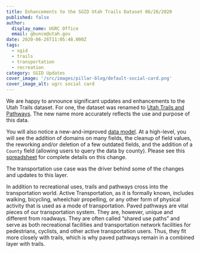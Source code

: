 ```yaml
---
title: Enhancements to the SGID Utah Trails Dataset 06/26/2020
published: false
author:
  display_name: UGRC Office
  email: gbunce@utah.gov
date: 2020-06-26T11:05:48.000Z
tags:
  - sgid
  - trails
  - transportation
  - recreation
category: SGID Updates
cover_image: '/src/images/pillar-blog/default-social-card.png'
cover_image_alt: ugrc social card
---
```


We are happy to announce significant updates and enhancements to the Utah Trails dataset. For one, the dataset was renamed to [Utah Trails and Pathways](/products/sgid/recreation/trails-pathways). The new name more accurately reflects the use and purpose of this data.

You will also notice a new-and-improved [data model](https://docs.google.com/spreadsheets/d/1ArawJ_8LLmbPWSQjG6YmovcjBnc0S9Md0gviBJudu78/edit?usp=sharing). At a high-level, you will see the addition of domains on many fields, the cleanup of field values, the reworking and/or deletion of a few outdated fields, and the addition of a `County` field (allowing users to query the data by county). Please see this [spreadsheet](https://docs.google.com/spreadsheets/d/1fmyScHReP-j31tfZJHLLwKltlPDoYTEBV0E7-fHY04w/edit?usp=sharing) for complete details on this change.

The transportation use case was the driver behind some of the changes and updates to this layer.

In addition to recreational uses, trails and pathways cross into the transportation world. Active Transportation, as it is formally known, includes walking, bicycling, wheelchair propelling, or any other form of physical activity that is used as a mode of transportation. Paved pathways are vital pieces of our transportation system. They are, however, unique and different from roadways. They are often called “shared use paths” and serve as both recreational facilities and transportation network facilities for pedestrians, cyclists, and other active transportation users. Thus, they fit more closely with trails, which is why paved pathways remain in a combined layer with trails.
